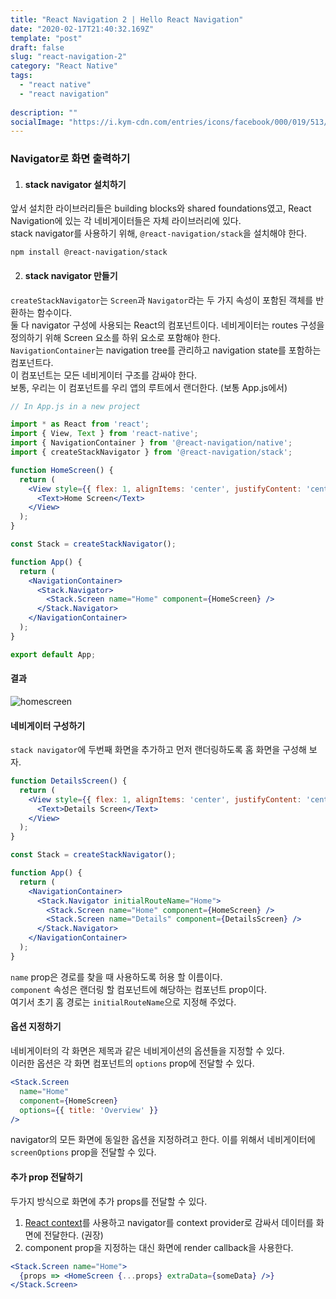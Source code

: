 ```yaml
---
title: "React Navigation 2 | Hello React Navigation"
date: "2020-02-17T21:40:32.169Z"
template: "post"
draft: false
slug: "react-navigation-2"
category: "React Native"
tags:
  - "react native"
  - "react navigation"
  
description: ""
socialImage: "https://i.kym-cdn.com/entries/icons/facebook/000/019/513/til.jpg"
---
```


### Navigator로 화면 출력하기

1. #### stack navigator 설치하기   
앞서 설치한 라이브러리들은 building blocks와 shared foundations였고, React Navigation에 있는 각 네비게이터들은 자체 라이브러리에 있다.   
stack navigator를 사용하기 위해, `@react-navigation/stack`을 설치해야 한다.   
```
npm install @react-navigation/stack
```


2. #### stack navigator 만들기   
`createStackNavigator`는 `Screen`과 `Navigator`라는 두 가지 속성이 포함된 객체를 반환하는 함수이다.   
둘 다 navigator 구성에 사용되는 React의 컴포넌트이다. 네비게이터는 routes 구성을 정의하기 위해 Screen 요소를 하위 요소로 포함해야 한다.   
`NavigationContainer`는 navigation tree를 관리하고 navigation state를 포함하는 컴포넌트다.   
이 컴포넌트는 모든 네비게이터 구조를 감싸야 한다.   
보통, 우리는 이 컴포넌트를 우리 앱의 루트에서 랜더한다. (보통 App.js에서)   

```jsx
// In App.js in a new project

import * as React from 'react';
import { View, Text } from 'react-native';
import { NavigationContainer } from '@react-navigation/native';
import { createStackNavigator } from '@react-navigation/stack';

function HomeScreen() {
  return (
    <View style={{ flex: 1, alignItems: 'center', justifyContent: 'center' }}>
      <Text>Home Screen</Text>
    </View>
  );
}

const Stack = createStackNavigator();

function App() {
  return (
    <NavigationContainer>
      <Stack.Navigator>
        <Stack.Screen name="Home" component={HomeScreen} />
      </Stack.Navigator>
    </NavigationContainer>
  );
}

export default App;
```

#### 결과
![homescreen](https://reactnavigation.org/docs/assets/navigators/stack/basic_stack_nav.png)

#### 네비게이터 구성하기
`stack navigator`에 두번째 화면을 추가하고 먼저 랜더링하도록 홈 화면을 구성해 보자.

```jsx
function DetailsScreen() {
  return (
    <View style={{ flex: 1, alignItems: 'center', justifyContent: 'center' }}>
      <Text>Details Screen</Text>
    </View>
  );
}

const Stack = createStackNavigator();

function App() {
  return (
    <NavigationContainer>
      <Stack.Navigator initialRouteName="Home">
        <Stack.Screen name="Home" component={HomeScreen} />
        <Stack.Screen name="Details" component={DetailsScreen} />
      </Stack.Navigator>
    </NavigationContainer>
  );
}
```
`name` prop은 경로를 찾을 때 사용하도록 허용 할 이름이다.   
`component` 속성은 랜더링 할 컴포넌트에 해당하는 컴포넌트 prop이다.   
여기서 초기 홈 경로는 `initialRouteName`으로 지정해 주었다.


#### 옵션 지정하기
네비게이터의 각 화면은 제목과 같은 네비게이션의 옵션들을 지정할 수 있다.   
이러한 옵션은 각 화면 컴포넌트의 `options` prop에 전달할 수 있다.   
```jsx
<Stack.Screen
  name="Home"
  component={HomeScreen}
  options={{ title: 'Overview' }}
/>
```

navigator의 모든 화면에 동일한 옵션을 지정하려고 한다. 이를 위해서 네비게이터에 `screenOptions` prop을 전달할 수 있다.

#### 추가 prop 전달하기
두가지 방식으로 화면에 추가 props를 전달할 수 있다.
1. [React context](https://reactjs.org/docs/context.html)를 사용하고 navigator를 context provider로 감싸서 데이터를 화면에 전달한다. (권장)
2. component prop을 지정하는 대신 화면에 render callback을 사용한다.

```jsx
<Stack.Screen name="Home">
  {props => <HomeScreen {...props} extraData={someData} />}
</Stack.Screen>
```